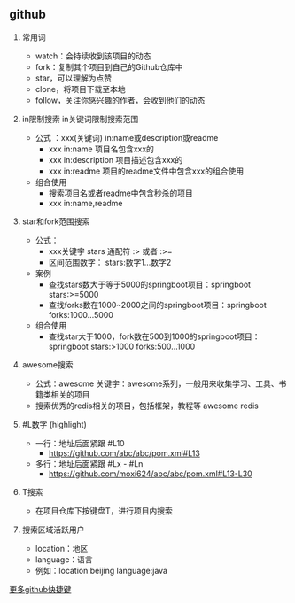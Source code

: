 ## github

1. 常用词
     - watch：会持续收到该项目的动态
     - fork：复制其个项目到自己的Github仓库中
     - star，可以理解为点赞
     - clone，将项目下载至本地
     - follow，关注你感兴趣的作者，会收到他们的动态

2. in限制搜索 in关键词限制搜索范围
     - 公式 ：xxx(关键词) in:name或description或readme
       - xxx in:name 项目名包含xxx的
       - xxx in:description 项目描述包含xxx的
       - xxx in:readme 项目的readme文件中包含xxx的组合使用
     - 组合使用
       - 搜索项目名或者readme中包含秒杀的项目
       - xxx in:name,readme

3. star和fork范围搜索
     - 公式：
       - xxx关键字 stars 通配符 :> 或者 :>=
       - 区间范围数字： stars:数字1…数字2 
     - 案例
       - 查找stars数大于等于5000的springboot项目：springboot stars:>=5000
       - 查找forks数在1000~2000之间的springboot项目：springboot forks:1000…5000
     - 组合使用
       - 查找star大于1000，fork数在500到1000的springboot项目：springboot stars:>1000 forks:500…1000

4. awesome搜索
     - 公式：awesome 关键字：awesome系列，一般用来收集学习、工具、书籍类相关的项目
     - 搜索优秀的redis相关的项目，包括框架，教程等 awesome redis

5. #L数字 (highlight)
     - 一行：地址后面紧跟 #L10
       - https://github.com/abc/abc/pom.xml#L13
     - 多行：地址后面紧跟 #Lx - #Ln
       - https://github.com/moxi624/abc/abc/pom.xml#L13-L30

6. T搜索
    - 在项目仓库下按键盘T，进行项目内搜索

7. 搜索区域活跃用户
      - location：地区
      - language：语言
      - 例如：location:beijing language:java

[更多github快捷键](https://docs.github.com/en/get-started/using-github/keyboard-shortcuts)
